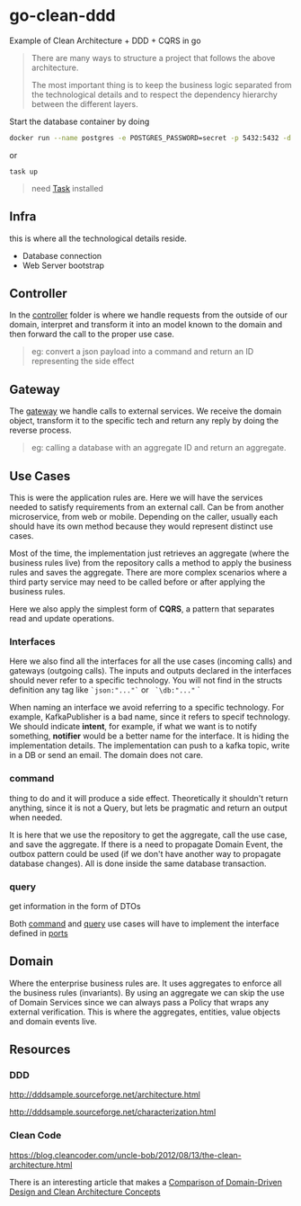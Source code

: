 # go-clean-ddd 
Example of Clean Architecture + DDD + CQRS in go

> There are many ways to structure a project that follows the above architecture.
> 
> The most important thing is to keep the business logic separated from the technological details and to respect the dependency hierarchy between the different layers.

Start the database container by doing

```sh
docker run --name postgres -e POSTGRES_PASSWORD=secret -p 5432:5432 -d postgres:9.6.8
```

or

```
task up
```

> need [Task](https://taskfile.dev/installation/) installed

## Infra
this is where all the technological details reside.

- Database connection
- Web Server bootstrap

## Controller
In the [controller](./internal/controller/) folder is where we handle requests from the outside of our domain, interpret and transform it into an model known to the domain and then forward the call to the proper use case.

> eg: convert a json payload into a command and return an ID representing the side effect

## Gateway
The [gateway](./internal/gateway/) we handle calls to external services. We receive the domain object, transform it to the specific tech and return any reply by doing the reverse process.

> eg: calling a database with an aggregate ID and return an aggregate.

## Use Cases
This is were the application rules are. Here we will have the services needed to satisfy requirements from an external call. Can be from another microservice, from web or mobile.
Depending on the caller, usually each should have its own method because they would represent distinct use cases.

Most of the time, the implementation just retrieves an aggregate (where the business rules live) from the repository calls a method to apply the business rules and saves the aggregate.
There are more complex scenarios where a third party service may need to be called before or after applying the business rules.

Here we also apply the simplest form of **CQRS**, a pattern that separates read and update operations.

### Interfaces
Here we also find all the interfaces for all the use cases (incoming calls) and gateways (outgoing calls).
The inputs and outputs declared in the interfaces should never refer to a specific technology. You will not find in the structs definition any tag like ``` `json:"..."` ``` or ``` `\db:"..."``` `

When naming an interface we avoid referring to a specific technology. For example, KafkaPublisher is a bad name, since it refers to specif technology. We should indicate __intent__, for example, if what we want is to notify something, __notifier__ would be a better name for the interface. It is hiding the implementation details. The implementation can push to a kafka topic, write in a DB or send an email. The domain does not care.


### command
thing to do and it will produce a side effect. Theoretically it shouldn't return anything, since it is not a Query, but lets be pragmatic and return an output when needed.

It is here that we use the repository to get the aggregate, call the use case, and save the aggregate. If there is a need to propagate Domain Event, the outbox pattern could be used (if we don't have another way to propagate database changes). All is done inside the same database transaction. 

### query
get information in the form of DTOs

Both [command](./internal/usecase/command/) and [query](./internal/usecase/query/) use cases will have to implement the interface defined in [ports](./internal/usecase/)


## Domain
Where the enterprise business rules are. It uses aggregates to enforce all the business rules (invariants). By using an aggregate we can skip the use of Domain Services since we can always pass a Policy that wraps any external verification.
This is where the aggregates, entities, value objects and domain events live.


## Resources

### DDD

http://dddsample.sourceforge.net/architecture.html

http://dddsample.sourceforge.net/characterization.html

### Clean Code
https://blog.cleancoder.com/uncle-bob/2012/08/13/the-clean-architecture.html

There is an interesting article that makes a [Comparison of Domain-Driven Design and Clean Architecture Concepts](https://khalilstemmler.com/articles/software-design-architecture/domain-driven-design-vs-clean-architecture/)
